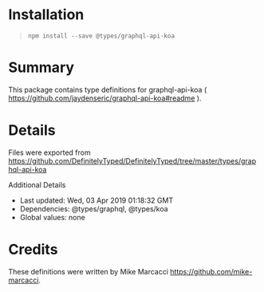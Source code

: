 # Installation
> `npm install --save @types/graphql-api-koa`

# Summary
This package contains type definitions for graphql-api-koa ( https://github.com/jaydenseric/graphql-api-koa#readme ).

# Details
Files were exported from https://github.com/DefinitelyTyped/DefinitelyTyped/tree/master/types/graphql-api-koa

Additional Details
 * Last updated: Wed, 03 Apr 2019 01:18:32 GMT
 * Dependencies: @types/graphql, @types/koa
 * Global values: none

# Credits
These definitions were written by Mike Marcacci <https://github.com/mike-marcacci>.
